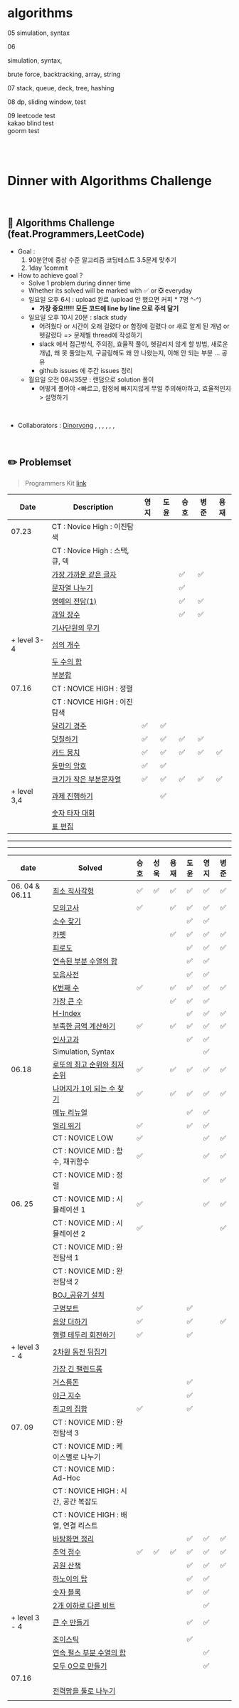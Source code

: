 # algorithms

05
simulation, syntax

06

simulation, syntax, 

brute force, backtracking, array, string

07
stack, queue, deck, tree, hashing

08
dp, sliding window, test

09
leetcode test
<br>
kakao blind test
<br>
goorm test
<br>

<br>
<br>

# Dinner with Algorithms Challenge

<br>

## :notebook_with_decorative_cover: Algorithms Challenge (feat.Programmers,LeetCode)

- Goal :
  1. 90분안에 중상 수준 알고리즘 코딩테스트 3.5문제 맞추기
  2. 1day 1commit
- How to achieve goal ?
  - Solve 1 problem during dinner time
  - Whether its solved will be marked with :white_check_mark: or :negative_squared_cross_mark: everyday
  - 일요일 오후 6시 : upload 완료 (upload 안 했으면 커피 * 7명 ^-^)
    - **가장 중요!!!!!**   **모든 코드에 line by line 으로 주석 달기**
  - 일요일 오후 10시 20분 : slack study
    - 어려웠다 or 시간이 오래 걸렸다 or 함정에 걸렸다 or 새로 알게 된 개념 or 헷갈렸다 => 문제별 thread에 작성하기
    - slack 에서 접근방식, 주의점, 효율적 풀이, 헷갈리지 않게 할 방법, 새로운 개념, 왜 못 풀었는지, 구글링해도 왜 안 나왔는지, 이해 안 되는 부분 ... 공유
    - github issues 에 주간 issues 정리
  - 월요일 오전 08시35분 : 랜덤으로 solution 풀이
    - 어떻게 풀어야 <빠르고, 함정에 빠지지않게 무얼 주의해야하고, 효율적인지> 설명하기

<br>

- Collaborators : [Dinoryong]() , []() , [](), [](), [](), [](), []()

<br>

## :pencil2: Problemset

> Programmers Kit [link](https://school.programmers.co.kr/learn/challenges?order=recent&statuses=solved&page=1&languages=oracle)






| Date        | Description                                                  | 영지 | 도윤 | 승호 | 병준 | 용재 |
| ----------- | ------------------------------------------------------------ | ---- | ---- | ---- | ---- | ---- |
| 07.23 | CT : Novice High : 이진탐색 |  |  |  |  |  |
|  | CT : Novice High :  스택, 큐, 덱 |  |  |  |  |  |
|  | [가장 가까운 같은 글자](https://school.programmers.co.kr/learn/courses/30/lessons/142086) |  |  | ✅ | ✅ |  |
|  | [문자열 나누기](https://school.programmers.co.kr/learn/courses/30/lessons/140108) |  |  | ✅ |  |  |
|  | [명예의 전당(1)](https://school.programmers.co.kr/learn/courses/30/lessons/138477) |  |  | ✅ | ✅ |  |
|  | [과일 장수](https://school.programmers.co.kr/learn/courses/30/lessons/135808) |  |  |✅  | ✅ |  |
|  | [기사단원의 무기](https://school.programmers.co.kr/learn/courses/30/lessons/136798) |  |  |  |  |  |
| + level 3-4 | [섬의 개수](https://www.acmicpc.net/problem/4963) |  |  |  |  |  |
|  | [두 수의 합](https://www.acmicpc.net/problem/3273) |  |  |  |  |  |
|             | [부분합](https://www.acmicpc.net/problem/1806) |      |      |      |      |      |
| 07.16       | CT : NOVICE HIGH : 정렬                                      |      |      |      |      |      |
|             | CT : NOVICE HIGH : 이진탐색                                  |      |      |      |      |      |
|             | [달리기 경주](https://school.programmers.co.kr/learn/courses/30/lessons/178871?language=python3) | ✅ |   ✅   |      |      |      |
|             | [덧칠하기](https://school.programmers.co.kr/learn/courses/30/lessons/161989) | ✅ |   ✅   |   ✅   | ✅    |      |
|             | [카드 뭉치](https://school.programmers.co.kr/learn/courses/30/lessons/159994) | ✅ |   ✅   |   ✅   | ✅    |   ✅   |
|             | [둘만의 암호](https://school.programmers.co.kr/learn/courses/30/lessons/155652) | ✅ |   ✅   |      |      |      |
|             | [크기가 작은 부분문자열](https://school.programmers.co.kr/learn/courses/30/lessons/147355) |  ✅     |  ✅    |   ✅   | ✅ |   ✅   |
| + level 3,4 | [과제 진행하기](https://school.programmers.co.kr/learn/courses/30/lessons/176962) |      |  ✅    |      |      |      |
|             | [숫자 타자 대회](https://school.programmers.co.kr/learn/courses/30/lessons/136797) |      |      |      |      |      |
|             | [표 편집](https://school.programmers.co.kr/learn/courses/30/lessons/81303) |      |      |      |      |      |








------

-----







| date   | Solved                                                       | 승호 | 성욱 | 용재 | 도윤 | 영지 | 병준 |
| ------ | ------------------------------------------------------------ | :--: | :--: | :--: | :--: | :--: | :--: |
| 06. 04 & 06.11 | [최소 직사각형](https://school.programmers.co.kr/learn/courses/30/lessons/86491) |   ✅   |    ✅  |   ✅   |   ✅   |  ✅   | ✅ |
|        | [모의고사](https://school.programmers.co.kr/learn/courses/30/lessons/42840) |   ✅   |      |   ✅   |   ✅   |   ✅   | ✅ |
|        | [소수 찾기](https://school.programmers.co.kr/learn/courses/30/lessons/42839) |      |      |      |   ✅   |   ✅   |      |
|        | [카펫](https://school.programmers.co.kr/learn/courses/30/lessons/42842) |      |      |   ✅   |   ✅  |   ✅   | ✅ |
|        | [피로도](https://school.programmers.co.kr/learn/courses/30/lessons/87946) |      |      |      |   ✅   |   ✅   | ✅ |
|        | [연속된 부분 수열의 합](https://school.programmers.co.kr/learn/courses/30/lessons/178870) |      |      |      |   ✅   |   ✅   |      |
|        | [모음사전](https://school.programmers.co.kr/learn/courses/30/lessons/84512) |      |      |      |   ✅   |   ✅   |      |
|        | [K번째 수](https://school.programmers.co.kr/learn/courses/30/lessons/42748) |   ✅   |      |   ✅   |   ✅   |   ✅   | ✅ |
|        | [가장 큰 수](https://school.programmers.co.kr/learn/courses/30/lessons/42746) |      |      |   ✅   |   ✅   |   ✅   |      |
|        | [H-Index](https://school.programmers.co.kr/learn/courses/30/lessons/42747) |      |      |      |   ✅   |   ✅   | ✅ |
|        | [부족한 금액 계산하기](https://school.programmers.co.kr/learn/courses/30/lessons/82612) |   ✅   |      |   ✅   |   ✅   |  ✅    | ✅ |
|        | [인사고과](https://school.programmers.co.kr/learn/courses/30/lessons/152995) |      |      |      |   ✅   |   ✅   |      |
|        | Simulation, Syntax                                           |      |      |      |      |   ✅   |      |
| 06.18 | [로또의 최고 순위와 최저 순위](https://school.programmers.co.kr/learn/courses/30/lessons/77484) |   ✅   |      |   ✅   |   ✅   | ✅ |  ✅   |
|        | [나머지가 1이 되는 수 찾기](https://school.programmers.co.kr/learn/courses/30/lessons/87389) |   ✅   |      |   ✅   |   ✅   | ✅ |   ✅  |
|        | [메뉴 리뉴얼](https://school.programmers.co.kr/learn/courses/30/lessons/72411) |      |      |      |   ✅   | ✅ |      |
|        | [멀리 뛰기](https://school.programmers.co.kr/learn/courses/30/lessons/12914) |   ✅   |      |      |   ✅   | ✅ |      |
|        | CT : NOVICE LOW                                                 |   ✅   |      |      |      | ✅ |   ✅   |
|        | CT : NOVICE MID : 함수, 재귀함수 |   ✅   |      |      |      | ✅ | ✅ |
|        | CT : NOVICE MID : 정렬 |      |      |      |      | ✅ | ✅ |
| 06. 25         | CT : NOVICE MID : 시뮬레이션 1                               |   ✅   |      |      |      | ✅ | ✅ |
|                | CT : NOVICE MID : 시뮬레이션 2                               |   ✅   |      |      |      |      | ✅ |
|                | CT : NOVICE MID : 완전탐색 1 | | | | | | |
| | CT : NOVICE MID : 완전탐색 2 | | | | | | |
|        | [BOJ_공유기 설치](https://www.acmicpc.net/problem/2110) |      |      |      |      |      |      |
| | [구명보트](https://school.programmers.co.kr/learn/courses/30/lessons/42885) |✅ | | | ✅ | | |
| | [음양 더하기](https://school.programmers.co.kr/learn/courses/30/lessons/76501) |✅ | | | ✅ | | ✅ |
| | [행렬 테두리 회전하기](https://school.programmers.co.kr/learn/courses/30/lessons/77485) |✅ | | |✅ | | |
| + level 3 - 4 | [2차원 동전 뒤집기](https://school.programmers.co.kr/learn/courses/30/lessons/131703?language=python3) | | | | | | |
| | [가장 긴 팰린드롬](https://school.programmers.co.kr/learn/courses/30/lessons/12904) | | | | | | |
| | [거스름돈](https://school.programmers.co.kr/learn/courses/30/lessons/12907) | | | |✅ | | |
| | [야근 지수](https://school.programmers.co.kr/learn/courses/30/lessons/12927) | | | | ✅ | | |
| | [최고의 집합](https://school.programmers.co.kr/learn/courses/30/lessons/12938) |✅ | | | ✅ | | |
| 07. 09 | CT : NOVICE MID : 완전탐색 3 | | | |  | | |
|  | CT : NOVICE MID : 케이스별로 나누기 | | | |  | | |
|  | CT : NOVICE MID : Ad-Hoc | | | |  | | |
|  | CT : NOVICE HIGH : 시간, 공간 복잡도 | | | |  | | |
|  | CT : NOVICE HIGH : 배열, 연결 리스트 | | | |  | | |
|  | [바탕화면 정리](https://school.programmers.co.kr/learn/courses/30/lessons/161990) | | | | ✅ | ✅ | ✅ |
|  | [추억 점수](https://school.programmers.co.kr/learn/courses/30/lessons/176963) | ✅ |✅ |✅| ✅ |✅ | ✅ |
|  | [공원 산책](https://school.programmers.co.kr/learn/courses/30/lessons/172928) | | | | ✅ | ✅ | ✅ |
|  | [하노이의 탑](https://school.programmers.co.kr/learn/courses/30/lessons/12946) | | | | ✅ | ✅ | |
|  | [숫자 블록](https://school.programmers.co.kr/learn/courses/30/lessons/12923) | | | | ✅ | ✅ | |
|  | [2개 이하로 다른 비트](https://school.programmers.co.kr/learn/courses/30/lessons/77885) | | | |  | ✅ | |
| + level 3 - 4 | [큰 수 만들기](https://school.programmers.co.kr/learn/courses/30/lessons/42883) |      |      |      |   ✅   | ✅ |      |
|                | [조이스틱](https://school.programmers.co.kr/learn/courses/30/lessons/42860) | | | | ✅| | |
| | [연속 펄스 부분 수열의 합](https://school.programmers.co.kr/learn/courses/30/lessons/161988) | | | | | ✅ | |
| | [모두 0으로 만들기](https://school.programmers.co.kr/learn/courses/30/lessons/76503) | | | | | ✅ | |
| 07.16 |  | | | | | | |
| | [전력망을 둘로 나누기](https://school.programmers.co.kr/learn/courses/30/lessons/86971) | | | | | | |
| |  | | | | | | |











